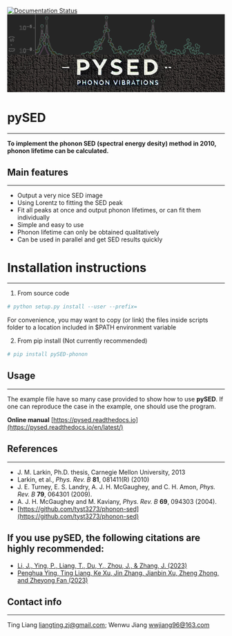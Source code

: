 [![Documentation Status](https://readthedocs.org/projects/pysed/badge/?version=latest)](https://pysed.readthedocs.io/en/latest/)
![pySED Logo](https://github.com/Tingliangstu/pySED/blob/main/docs/source/_static/logo.png)

# pySED
--------------------------
**To implement the phonon SED (spectral energy desity) method in 2010, phonon lifetime can be calculated.** 

## Main features
-------------
- Output a very nice SED image 
- Using Lorentz to fitting the SED peak 
- Fit all peaks at once and output phonon lifetimes, or can fit them individually
- Simple and easy to use
- Phonon lifetime can only be obtained qualitatively
- Can be used in parallel and get SED results quickly

# Installation instructions
--------------------------

1) From source code
```python
# python setup.py install --user --prefix=
```
For convenience, you may want to copy (or link) the files inside scripts
folder to a location included in $PATH environment variable

2) From pip install (Not currently recommended)

```python
# pip install pySED-phonon
```

## Usage
--------------------------
The example file have so many case provided to show how to use **pySED**. 
If one can reproduce the case in the example, one should use the program.

**Online manual** [https://pysed.readthedocs.io](https://pysed.readthedocs.io/en/latest/)

## References
--------------------------
* J. M. Larkin, Ph.D. thesis, Carnegie Mellon University, 2013
* Larkin, et al., *Phys. Rev. B* **81**, 081411(R) (2010)
* J. E. Turney, E. S. Landry, A. J. H. McGaughey, and C. H. Amon, *Phys. Rev. B* **79**, 064301 (2009).
* A. J. H. McGaughey and M. Kaviany, *Phys. Rev. B* **69**, 094303 (2004).
* [https://github.com/tyst3273/phonon-sed](https://github.com/tyst3273/phonon-sed)

## If you use **pySED**, the following citations are highly recommended:

* [Li, J., Ying, P., Liang, T., Du, Y., Zhou, J., & Zhang, J. (2023)](https://doi.org/10.1039/D2CP05673A)
* [Penghua Ying, Ting Liang, Ke Xu, Jin Zhang, Jianbin Xu, Zheng Zhong, and Zheyong Fan (2023)](https://pubs.acs.org/doi/10.1021/acsami.3c07770)

## Contact info
---------------------------------------------------------
Ting Liang
liangting.zj@gmail.com;
Wenwu Jiang
wwjiang96@163.com

